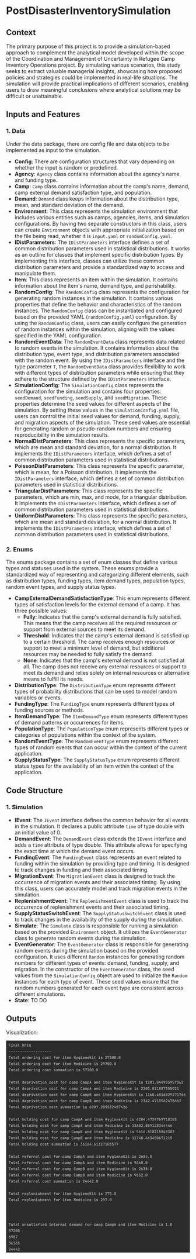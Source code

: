 # PostDisasterInventorySimulation

## Context
The primary purpose of this project is to provide a simulation-based approach to complement the analytical model developed within the scope of the Coordination and Management of Uncertainty in Refugee Camp Inventory Operations project. By simulating various scenarios, this study seeks to extract valuable managerial insights, showcasing how proposed policies and strategies could be implemented in real-life situations. The simulation will provide practical implications of different scenarios, enabling users to draw meaningful conclusions where analytical solutions may be difficult or unattainable.

## Inputs and Features

### 1. Data
Under the data package, there are config file and data objects to be implemented as input to the simulation.

- **Config**: There are configuration structures that vary depending on whether the input is random or predefined.
- **Agency**: `Agency` class contains information about the agency's name and funding type.
- **Camp**: `Camp` class contains information about the camp's name, demand, camp external demand satisfaction type, and population.
- **Demand**: `Demand` class keeps information about the distribution type, mean, and standard deviation of the demand.
- **Environment**: This class represents the simulation environment that includes various entities such as camps, agencies, items, and simulation configurations. By having two separate constructors in this class, users can create `Environment` objects with appropriate initialization based on the file being read, whether it is `input.yaml` or `randomConfig.yaml`.
- **IDistParameters**: The `IDistParameters` interface defines a set of common distribution parameters used in statistical distributions. It works as an outline for classes that implement specific distribution types. By implementing this interface, classes can utilize these common distribution parameters and provide a standardized way to access and manipulate them.
- **Item**: This class represents an item within the simulation. It contains information about the item's name, demand type, and perishability.
- **RandomConfig**: The `RandomConfig` class represents the configuration for generating random instances in the simulation. It contains various properties that define the behavior and characteristics of the random instances. The `RandomConfig` class can be instantiated and configured based on the provided YAML (`randomConfig.yaml`) configuration. By using the `RandomConfig` class, users can easily configure the generation of random instances within the simulation, aligning with the values specified in the YAML configuration.
- **RandomEventData**: The `RandomEventData` class represents data related to random events in the simulation. It contains information about the distribution type, event type, and distribution parameters associated with the random event. By using the `IDistParameters` interface and the type parameter `T`, the `RandomEventData` class provides flexibility to work with different types of distribution parameters while ensuring that they adhere to the structure defined by the `IDistParameters` interface.
- **SimulationConfig**: The `SimulationConfig` class represents the configuration for the simulation and contains four properties: `seedDemand`, `seedFunding`, `seedSupply`, and `seedMigration`. These properties determine the seed values for different aspects of the simulation. By setting these values in the `simulationConfig.yaml` file, users can control the initial seed values for demand, funding, supply, and migration aspects of the simulation. These seed values are essential for generating random or pseudo-random numbers and ensuring reproducibility in the simulation results.
- **NormalDistParameters**: This class represents the specific parameters, which are mean and standard deviation, for a normal distribution. It implements the `IDistParameters` interface, which defines a set of common distribution parameters used in statistical distributions.
- **PoissonDistParameters**: This class represents the specific parameter, which is mean, for a Poisson distribution. It implements the `IDistParameters` interface, which defines a set of common distribution parameters used in statistical distributions.
- **TriangularDistParameters**: This class represents the specific parameters, which are min, max, and mode, for a triangular distribution. It implements the `IDistParameters` interface, which defines a set of common distribution parameters used in statistical distributions.
- **UniformDistParameters**: This class represents the specific parameters, which are mean and standard deviation, for a normal distribution. It implements the `IDistParameters` interface, which defines a set of common distribution parameters used in statistical distributions.

### 2. Enums
The enums package contains a set of enum classes that define various types and statuses used in the system. These enums provide a standardized way of representing and categorizing different elements, such as distribution types, funding types, item demand types, population types, random event types, and supply status types.
- **CampExternalDemandSatisfactionType**: This enum represents different types of satisfaction levels for the external demand of a camp. It has three possible values:
    - **Fully**: Indicates that the camp's external demand is fully satisfied. This means that the camp receives all the required resources or support from external sources to meet its demand.
    - **Threshold**: Indicates that the camp's external demand is satisfied up to a certain threshold. The camp receives enough resources or support to meet a minimum level of demand, but additional resources may be needed to fully satisfy the demand.
    - **None**: Indicates that the camp's external demand is not satisfied at all. The camp does not receive any external resources or support to meet its demand and relies solely on internal resources or alternative means to fulfill its needs.
- **DistributionType**: The `DistributionType` enum represents different types of probability distributions that can be used to model random variables or events.
- **FundingType**: The `FundingType` enum represents different types of funding sources or methods.
- **ItemDemandType**: The `ItemDemandType` enum represents different types of demand patterns or occurrences for items.
- **PopulationType**: The `PopulationType` enum represents different types or categories of populations within the context of the system.
- **RandomEventType**: The `RandomEventType` enum represents different types of random events that can occur within the context of the current application.
- **SupplyStatusType**: The `SupplyStatusType` enum represents different status types for the availability of an item within the context of the application.

## Code Structure

### 1. Simulation

- **IEvent**: The `IEvent` interface defines the common behavior for all events in the simulation. It declares a public attribute `time` of type double with an initial value of 0.
- **DemandEvent**: The `DemandEvent` class extends the `IEvent` interface and adds a `time` attribute of type double. This attribute allows for specifying the exact time at which the demand event occurs.
- **FundingEvent**: The `FundingEvent` class represents an event related to funding within the simulation by providing type and timing. It is designed to track changes in funding and their associated timing.
- **MigrationEvent**: The `MigrationEvent` class is designed to track the occurrence of migration events and their associated timing. By using this class, users can accurately model and track migration events in the simulation.
- **ReplenishmentEvent**: The `ReplenishmentEvent` class is used to track the occurrence of replenishment events and their associated timing.
- **SupplyStatusSwitchEvent**: The `SupplyStatusSwitchEvent` class is used to track changes in the availability of the supply during the simulation.
- **Simulate**: The `Simulate` class is responsible for running a simulation based on the provided `Environment` object. It utilizes the `EventGenerator` class to generate random events during the simulation.
- **EventGenerator**: The `EventGenerator` class is responsible for generating random events during the simulation based on the provided configuration. It uses different `Random` instances for generating random numbers for different types of events: demand, funding, supply, and migration. In the constructor of the `EventGenerator` class, the seed values from the `SimulationConfig` object are used to initialize the `Random` instances for each type of event. These seed values ensure that the random numbers generated for each event type are consistent across different simulations.
- **State**: TO DO

## Outputs

Visualization:

![alt text](image.png)